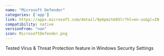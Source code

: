 ```yaml
---
name: "Microsoft Defender"
categories: ['app']
link: https://apps.microsoft.com/detail/9p6pmztm93lr?hl=en-us&gl=IN
compatibility: native
versionFrom: "nan"
icon: MicrosoftDefender.png
---
```


Tested Virus & Threat Protection feature in Windows Security Settings